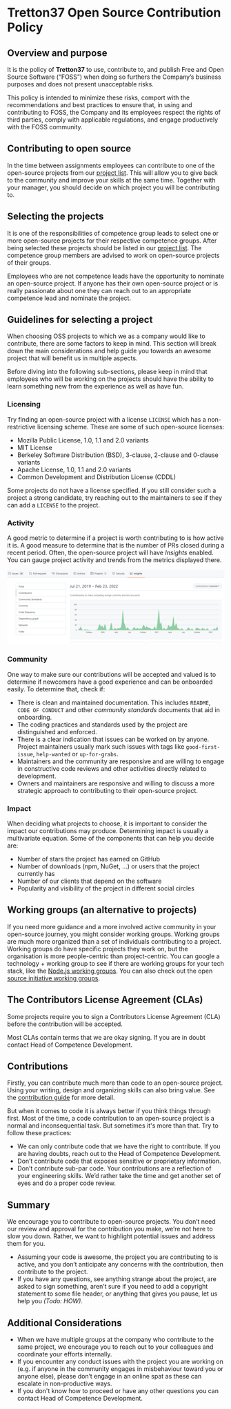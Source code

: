 # Tretton37 Open Source Contribution Policy

## Overview and purpose

 It is the policy of **Tretton37** to use, contribute to, and publish Free and Open Source Software (“FOSS”) when doing so furthers the Company’s business purposes and does not present unacceptable risks.

This policy is intended to minimize these risks, comport with the recommendations and best practices to ensure that, in using and contributing to FOSS, the Company and its employees respect the rights of third parties, comply with applicable regulations, and engage productively with the FOSS community.

## Contributing to open source

In the time between assignments employees can contribute to one of the open-source projects from our [project list](/docs/projects.md). This will allow you to give back to the community and improve your skills at the same time. Together with your manager, you should decide on which project you will be contributing to.

## Selecting the projects

It is one of the responsibilities of competence group leads to select one or more open-source projects for their respective competence groups. After being selected these projects should be listed in our [project list](/docs/projects.md). The competence group members are advised to work on open-source projects of their groups.

 Employees who are not competence leads have the opportunity to nominate an open-source project. If anyone has their own open-source project or is really passionate about one they can reach out to an appropriate competence lead and nominate the project.

## Guidelines for selecting a project

When choosing OSS projects to which we as a company would like to contribute, there are some factors to keep in mind. This section will break down the main considerations and help guide you towards an awesome project that will benefit us in multiple aspects.

Before diving into the following sub-sections, please keep in mind that employees 
who will be working on the projects should have the ability to learn something new from the experience as well as have fun.

### Licensing

Try finding an open-source project with a license `LICENSE` which has a non-restrictive licensing scheme. These are some of such open-source licenses:

- Mozilla Public License, 1.0, 1.1 and 2.0 variants
- MIT License
- Berkeley Software Distribution (BSD), 3-clause, 2-clause and 0-clause variants
- Apache License, 1.0, 1.1 and 2.0 variants
- Common Development and Distribution License (CDDL)

Some projects do not have a license specified. If you still consider such a project a strong candidate, try reaching out to the maintainers to see if they can add a `LICENSE` to the project.

### Activity

A good metric to determine if a project is worth contributing to is how active it is. A good measure to determine that is the number of PRs closed during a recent period. Often, the open-source project will have *Insights* enabled. You can gauge project activity and trends from the metrics displayed there.

![Github activity](./img/github-activity.png)

### Community

One way to make sure our contributions will be accepted and valued is to determine if newcomers have a good experience and can be onboarded easily. To determine that, check if:

- There is clean and maintained documentation. This includes `README`, `CODE OF CONDUCT` and other *community standards* documents that aid in onboarding.
- The coding practices and standards used by the project are distinguished and enforced.
- There is a clear indication that issues can be worked on by anyone. Project maintainers usually mark such issues with tags like `good-first-issue`, `help-wanted` or `up-for-grabs`.
- Maintainers and the community are responsive and are willing to engage in constructive code reviews and other activities directly related to development.
- Owners and maintainers are responsive and willing to discuss a more strategic approach to contributing to their open-source project.

### Impact

When deciding what projects to choose, it is important to consider the impact our contributions may produce. Determining impact is usually a multivariate equation. Some of the components that can help you decide are:

- Number of stars the project has earned on GitHub
- Number of downloads (npm, NuGet, ...) or users that the project currently has
- Number of our clients that depend on the software
- Popularity and visibility of the project in different social circles

## Working groups (an alternative to projects)
If you need more guidance and a more involved active community in your open-source journey, you might consider working groups. Working groups are much more organized than a set of individuals contributing to a project. Working groups do have specific projects they work on, but the organisation is more people-centric than project-centric. You can google a technology + working group to see if there are working groups for your tech stack, like the [Node.js working groups](https://nodejs.org/en/about/working-groups/). You can also check out the open [source initiative working groups](https://opensource.org/working_groups).

## The Contributors License Agreement (CLAs)

Some projects require you to sign a Contributors License Agreement (CLA) before the contribution will be accepted.

Most CLAs contain terms that we are okay signing. If you are in doubt contact Head of Competence Development.

## Contributions

Firstly, you can contribute much more than code to an open-source project. Using your writing, design and organizing skills can also bring value. See the [contribution guide](contribution-guide.md) for more detail.

But when it comes to code it is always better if you think things through first. Most of the time, a code contribution to an open-source project is a normal and inconsequential task. But sometimes it's more than that. Try to follow these practices:

- We can only contribute code that we have the right to contribute. If you are having doubts, reach out to the Head of Competence Development.
- Don’t contribute code that exposes sensitive or proprietary information.
- Don’t contribute sub-par code. Your contributions are a reflection of your engineering skills. We’d rather take the time and get another set of eyes and do a proper code review.

## Summary

We encourage you to contribute to open-source projects. You don’t need our review and approval for the contribution you make, we’re not here to slow you down. Rather, we want to highlight potential issues and address them for you.

- Assuming your code is awesome, the project you are contributing to is active, and you don’t anticipate any concerns with the contribution, then contribute to the project.
- If you have any questions, see anything strange about the project, are asked to sign something, aren’t sure if you need to add a copyright statement to some file header, or anything that gives you pause, let us help you _(Todo: HOW)_.

## Additional Considerations

- When we have multiple groups at the company who contribute to the same project, we encourage you to reach out to your colleagues and coordinate your efforts internally.
- If you encounter any conduct issues with the project you are working on (e.g. if anyone in the community engages in misbehaviour toward you or anyone else), please don’t engage in an online spat as these can escalate in non-productive ways. 
- If you don't know how to proceed or have any other questions you can contact Head of Competence Development.